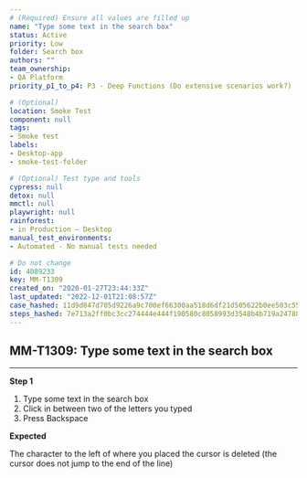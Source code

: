 ```yaml
---
# (Required) Ensure all values are filled up
name: "Type some text in the search box"
status: Active
priority: Low
folder: Search box
authors: ""
team_ownership: 
- QA Platform
priority_p1_to_p4: P3 - Deep Functions (Do extensive scenarios work?)

# (Optional)
location: Smoke Test
component: null
tags: 
- Smoke test
labels: 
- Desktop-app
- smoke-test-folder

# (Optional) Test type and tools
cypress: null
detox: null
mmctl: null
playwright: null
rainforest: 
- in Production — Desktop
manual_test_environments: 
- Automated - No manual tests needed

# Do not change
id: 4089233
key: MM-T1309
created_on: "2020-01-27T23:44:33Z"
last_updated: "2022-12-01T21:08:57Z"
case_hashed: 11d9d847d705d9226a9c700ef66300aa518d6df21d505622b0ee503c555e4897cfdcaf5e96792e3ee293168eae3baeb9
steps_hashed: 7e713a2ff0bc3cc274444e444f190580c8058993d3548b4b719a24788db8119f27f503bb50c2a595fffaf04c78a385d6
---
```


<!-- (Auto-generated) Based on frontmatter's "key" and "name" -->

## MM-T1309: Type some text in the search box

---

**Step 1**

1. Type some text in the search box
2. Click in between two of the letters you typed
3. Press Backspace

**Expected**

The character to the left of where you placed the cursor is deleted (the cursor does not jump to the end of the line)

